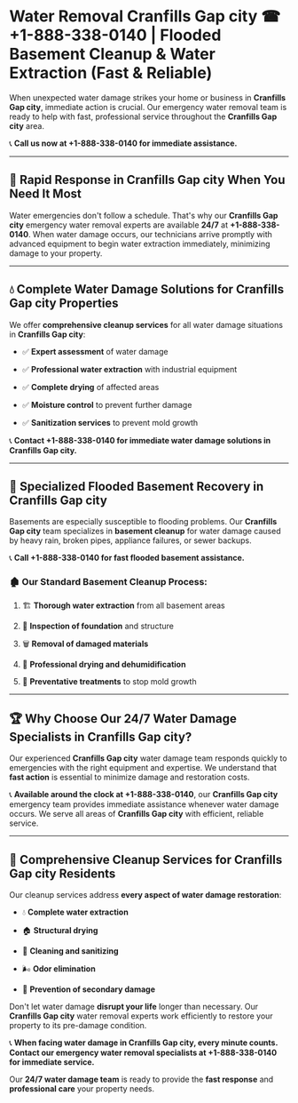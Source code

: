 # Water Removal Cranfills Gap city ☎ +1-888-338-0140 | Flooded Basement Cleanup & Water Extraction (Fast & Reliable)

When unexpected water damage strikes your home or business in **Cranfills Gap city**, immediate action is crucial. Our emergency water removal team is ready to help with fast, professional service throughout the **Cranfills Gap city** area. 

📞 **Call us now at +1-888-338-0140 for immediate assistance.**
---
## 🚀 Rapid Response in Cranfills Gap city When You Need It Most
Water emergencies don't follow a schedule. That's why our **Cranfills Gap city** emergency water removal experts are available **24/7** at **+1-888-338-0140**. When water damage occurs, our technicians arrive promptly with advanced equipment to begin water extraction immediately, minimizing damage to your property.
---
## 💧 Complete Water Damage Solutions for Cranfills Gap city Properties
We offer **comprehensive cleanup services** for all water damage situations in **Cranfills Gap city**:
- ✅ **Expert assessment** of water damage  
- ✅ **Professional water extraction** with industrial equipment  
- ✅ **Complete drying** of affected areas  
- ✅ **Moisture control** to prevent further damage  
- ✅ **Sanitization services** to prevent mold growth  
📞 **Contact +1-888-338-0140 for immediate water damage solutions in Cranfills Gap city.**
---
## 🌊 Specialized Flooded Basement Recovery in Cranfills Gap city
Basements are especially susceptible to flooding problems. Our **Cranfills Gap city** team specializes in **basement cleanup** for water damage caused by heavy rain, broken pipes, appliance failures, or sewer backups. 
📞 **Call +1-888-338-0140 for fast flooded basement assistance.**
### 🏚️ Our Standard Basement Cleanup Process:
1. 🏗️ **Thorough water extraction** from all basement areas  
2. 🔎 **Inspection of foundation** and structure  
3. 🗑️ **Removal of damaged materials**  
4. 💨 **Professional drying and dehumidification**  
5. 🚫 **Preventative treatments** to stop mold growth  
---
## 🏆 Why Choose Our 24/7 Water Damage Specialists in Cranfills Gap city?
Our experienced **Cranfills Gap city** water damage team responds quickly to emergencies with the right equipment and expertise. We understand that **fast action** is essential to minimize damage and restoration costs.
📞 **Available around the clock at +1-888-338-0140**, our **Cranfills Gap city** emergency team provides immediate assistance whenever water damage occurs. We serve all areas of **Cranfills Gap city** with efficient, reliable service.
---
## 🧹 Comprehensive Cleanup Services for Cranfills Gap city Residents
Our cleanup services address **every aspect of water damage restoration**:
- 💧 **Complete water extraction**  
- 🏠 **Structural drying**  
- 🧼 **Cleaning and sanitizing**  
- 🌬️ **Odor elimination**  
- 🚫 **Prevention of secondary damage**  
Don't let water damage **disrupt your life** longer than necessary. Our **Cranfills Gap city** water removal experts work efficiently to restore your property to its pre-damage condition.
📞 **When facing water damage in Cranfills Gap city, every minute counts. Contact our emergency water removal specialists at +1-888-338-0140 for immediate service.**
Our **24/7 water damage team** is ready to provide the **fast response** and **professional care** your property needs.
